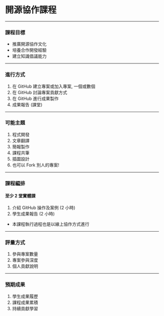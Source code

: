 # 開源協作課程

---

### 課程目標
* 推廣開源協作文化
* 培養合作開發經驗
* 建立知識倡議能力

---

### 進行方式
1. 在 GitHub 建立專案或加入專案, 一個或數個
2. 在 GitHub 討論專案貢獻方式
3. 在 GitHub 進行成果製作
4. 成果報告 (課堂)

---

### 可能主題
1. 程式開發
2. 文章翻譯
3. 簡報製作
4. 課程共筆
5. 插圖設計
6. 也可以 Fork 別人的專案!

---

### 課程編排
#### 至少 2 堂實體課
1. 介紹 GitHub 操作及案例 (2 小時)
2. 學生成果報告 (2 小時)

* 本課程執行過程也是以線上協作方式進行

---

### 評量方式
1. 參與專案數量
2. 專案參與深度
3. 個人貢獻說明

---

### 預期成果
1. 學生成果履歷
2. 課程成果累積
3. 持續貢獻學習
